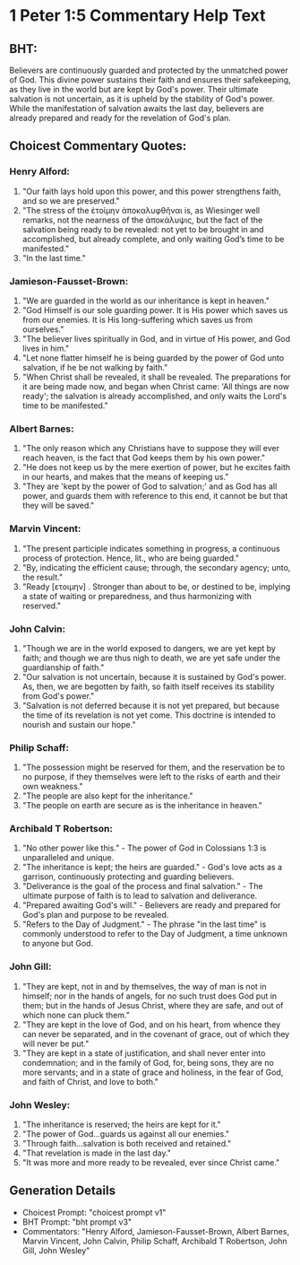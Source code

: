 # 1 Peter 1:5 Commentary Help Text

## BHT:
Believers are continuously guarded and protected by the unmatched power of God. This divine power sustains their faith and ensures their safekeeping, as they live in the world but are kept by God's power. Their ultimate salvation is not uncertain, as it is upheld by the stability of God's power. While the manifestation of salvation awaits the last day, believers are already prepared and ready for the revelation of God's plan.

## Choicest Commentary Quotes:
### Henry Alford:
1. "Our faith lays hold upon this power, and this power strengthens faith, and so we are preserved." 
2. "The stress of the ἑτοίμην ἀποκαλυφθῆναι is, as Wiesinger well remarks, not the nearness of the ἀποκάλυψις, but the fact of the salvation being ready to be revealed: not yet to be brought in and accomplished, but already complete, and only waiting God’s time to be manifested."
3. "In the last time."

### Jamieson-Fausset-Brown:
1. "We are guarded in the world as our inheritance is kept in heaven."
2. "God Himself is our sole guarding power. It is His power which saves us from our enemies. It is His long-suffering which saves us from ourselves."
3. "The believer lives spiritually in God, and in virtue of His power, and God lives in him."
4. "Let none flatter himself he is being guarded by the power of God unto salvation, if he be not walking by faith."
5. "When Christ shall be revealed, it shall be revealed. The preparations for it are being made now, and began when Christ came: 'All things are now ready'; the salvation is already accomplished, and only waits the Lord's time to be manifested."

### Albert Barnes:
1. "The only reason which any Christians have to suppose they will ever reach heaven, is the fact that God keeps them by his own power."
2. "He does not keep us by the mere exertion of power, but he excites faith in our hearts, and makes that the means of keeping us."
3. "They are 'kept by the power of God to salvation;' and as God has all power, and guards them with reference to this end, it cannot be but that they will be saved."

### Marvin Vincent:
1. "The present participle indicates something in progress, a continuous process of protection. Hence, lit., who are being guarded."
2. "By, indicating the efficient cause; through, the secondary agency; unto, the result."
3. "Ready [ετοιμην] . Stronger than about to be, or destined to be, implying a state of waiting or preparedness, and thus harmonizing with reserved."

### John Calvin:
1. "Though we are in the world exposed to dangers, we are yet kept by faith; and though we are thus nigh to death, we are yet safe under the guardianship of faith."
2. "Our salvation is not uncertain, because it is sustained by God's power. As, then, we are begotten by faith, so faith itself receives its stability from God's power."
3. "Salvation is not deferred because it is not yet prepared, but because the time of its revelation is not yet come. This doctrine is intended to nourish and sustain our hope."

### Philip Schaff:
1. "The possession might be reserved for them, and the reservation be to no purpose, if they themselves were left to the risks of earth and their own weakness."
2. "The people are also kept for the inheritance."
3. "The people on earth are secure as is the inheritance in heaven."

### Archibald T Robertson:
1. "No other power like this." - The power of God in Colossians 1:3 is unparalleled and unique.
2. "The inheritance is kept; the heirs are guarded." - God's love acts as a garrison, continuously protecting and guarding believers.
3. "Deliverance is the goal of the process and final salvation." - The ultimate purpose of faith is to lead to salvation and deliverance.
4. "Prepared awaiting God's will." - Believers are ready and prepared for God's plan and purpose to be revealed.
5. "Refers to the Day of Judgment." - The phrase "in the last time" is commonly understood to refer to the Day of Judgment, a time unknown to anyone but God.

### John Gill:
1. "They are kept, not in and by themselves, the way of man is not in himself; nor in the hands of angels, for no such trust does God put in them; but in the hands of Jesus Christ, where they are safe, and out of which none can pluck them."
2. "They are kept in the love of God, and on his heart, from whence they can never be separated, and in the covenant of grace, out of which they will never be put."
3. "They are kept in a state of justification, and shall never enter into condemnation; and in the family of God, for, being sons, they are no more servants; and in a state of grace and holiness, in the fear of God, and faith of Christ, and love to both."

### John Wesley:
1. "The inheritance is reserved; the heirs are kept for it."
2. "The power of God...guards us against all our enemies."
3. "Through faith...salvation is both received and retained."
4. "That revelation is made in the last day."
5. "It was more and more ready to be revealed, ever since Christ came."


## Generation Details
- Choicest Prompt: "choicest prompt v1"
- BHT Prompt: "bht prompt v3"
- Commentators: "Henry Alford, Jamieson-Fausset-Brown, Albert Barnes, Marvin Vincent, John Calvin, Philip Schaff, Archibald T Robertson, John Gill, John Wesley"
